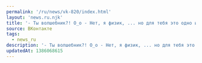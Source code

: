 ```yaml
---
permalink: '/ru/news/vk-820/index.html'
layout: 'news.ru.njk'
title: '- Ты волшебник?! О_о - Нет, я физик, ... но для тебя это одно и то же....…'
source: ВКонтакте
tags:
  - news_ru
description: '- Ты волшебник?! О_о - Нет, я физик, ... но для тебя это одно и то же....…'
updatedAt: 1386068615
---
```

